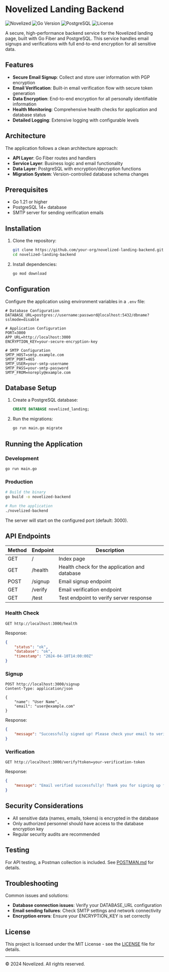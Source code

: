 # Novelized Landing Backend

![Novelized](https://img.shields.io/badge/Novelized-Landing%20Backend-blue)
![Go Version](https://img.shields.io/badge/Go-1.21%2B-00ADD8?logo=go)
![PostgreSQL](https://img.shields.io/badge/PostgreSQL-14%2B-336791?logo=postgresql)
![License](https://img.shields.io/badge/License-MIT-green)

A secure, high-performance backend service for the Novelized landing page, built with Go Fiber and PostgreSQL. This service handles email signups and verifications with full end-to-end encryption for all sensitive data.

## Features

- **Secure Email Signup**: Collect and store user information with PGP encryption
- **Email Verification**: Built-in email verification flow with secure token generation
- **Data Encryption**: End-to-end encryption for all personally identifiable information
- **Health Monitoring**: Comprehensive health checks for application and database status
- **Detailed Logging**: Extensive logging with configurable levels

## Architecture

The application follows a clean architecture approach:

- **API Layer**: Go Fiber routes and handlers
- **Service Layer**: Business logic and email functionality
- **Data Layer**: PostgreSQL with encryption/decryption functions
- **Migration System**: Version-controlled database schema changes

## Prerequisites

- Go 1.21 or higher
- PostgreSQL 14+ database
- SMTP server for sending verification emails

## Installation

1. Clone the repository:
   ```bash
   git clone https://github.com/your-org/novelized-landing-backend.git
   cd novelized-landing-backend
   ```

2. Install dependencies:
   ```bash
   go mod download
   ```

## Configuration

Configure the application using environment variables in a `.env` file:

```
# Database Configuration
DATABASE_URL=postgres://username:password@localhost:5432/dbname?sslmode=disable

# Application Configuration
PORT=3000
APP_URL=http://localhost:3000
ENCRYPTION_KEY=your-secure-encryption-key

# SMTP Configuration
SMTP_HOST=smtp.example.com
SMTP_PORT=465
SMTP_USER=your-smtp-username
SMTP_PASS=your-smtp-password
SMTP_FROM=noreply@example.com
```

## Database Setup

1. Create a PostgreSQL database:
   ```sql
   CREATE DATABASE novelized_landing;
   ```

2. Run the migrations:
   ```bash
   go run main.go migrate
   ```

## Running the Application

### Development

```bash
go run main.go
```

### Production

```bash
# Build the binary
go build -o novelized-backend

# Run the application
./novelized-backend
```

The server will start on the configured port (default: 3000).

## API Endpoints

| Method | Endpoint | Description |
|--------|----------|-------------|
| GET    | /        | Index page |
| GET    | /health  | Health check for the application and database |
| POST   | /signup  | Email signup endpoint |
| GET    | /verify  | Email verification endpoint |
| GET    | /test    | Test endpoint to verify server response |

### Health Check

```
GET http://localhost:3000/health
```

Response:
```json
{
    "status": "ok",
    "database": "ok",
    "timestamp": "2024-04-10T14:00:00Z"
}
```

### Signup

```
POST http://localhost:3000/signup
Content-Type: application/json

{
    "name": "User Name",
    "email": "user@example.com"
}
```

Response:
```json
{
    "message": "Successfully signed up! Please check your email to verify your address."
}
```

### Verification

```
GET http://localhost:3000/verify?token=your-verification-token
```

Response:
```json
{
    "message": "Email verified successfully! Thank you for signing up for Novelized updates."
}
```

## Security Considerations

- All sensitive data (names, emails, tokens) is encrypted in the database
- Only authorized personnel should have access to the database encryption key
- Regular security audits are recommended

## Testing

For API testing, a Postman collection is included. See [POSTMAN.md](POSTMAN.md) for details.

## Troubleshooting

Common issues and solutions:

- **Database connection issues**: Verify your DATABASE_URL configuration
- **Email sending failures**: Check SMTP settings and network connectivity
- **Encryption errors**: Ensure your ENCRYPTION_KEY is set correctly

## License

This project is licensed under the MIT License - see the [LICENSE](LICENSE) file for details.

---

© 2024 Novelized. All rights reserved. 